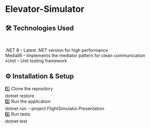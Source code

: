 # Elevator-Simulator

## 🛠️ Technologies Used <br /> <br />
.NET 8 – Latest .NET version for high performance <br />
MediatR – Implements the mediator pattern for clean communication <br />
xUnit – Unit testing framework <br />


## ⚙️ Installation & Setup <br />
1️⃣ Clone the repository <br />
dotnet restore <br />
3️⃣ Run the application <br />
dotnet run --project FlightSimulator.Presentation <br />
4️⃣ Run tests <br />
dotnet test <br />


